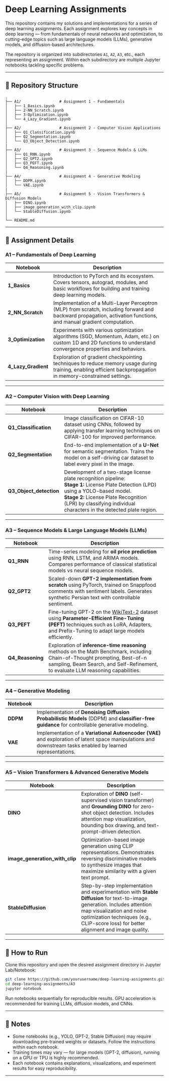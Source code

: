 # Deep Learning Assignments

This repository contains my solutions and implementations for a series of deep learning assignments.
Each assignment explores key concepts in deep learning — from fundamentals of neural networks and optimization,
to cutting-edge topics such as large language models (LLMs), generative models, and diffusion-based architectures.

The repository is organized into subdirectories `A1`, `A2`, `A3`, etc., each representing an assignment.
Within each subdirectory are multiple Jupyter notebooks tackling specific problems.

---

## 📂 Repository Structure

```
.
├── A1/                 # Assignment 1 - Fundamentals
│   ├── 1_Basics.ipynb
│   ├── 2-NN_Scratch.ipynb
│   ├── 3-Optimization.ipynb
│   └── 4_Lazy_Gradient.ipynb
│
├── A2/                 # Assignment 2 - Computer Vision Applications
│   ├── Q1_Classification.ipynb
│   ├── Q2_Segmentation.ipynb
│   └── Q3_Object_Detection.ipynb
|
├── A3/                 # Assignment 3 - Sequence Models & LLMs
│   ├── Q1_RNN.ipynb
│   ├── Q2_GPT2.ipynb
│   ├── Q3_PEFT.ipynb
│   └── Q4_Reasoning.ipynb
|
├── A4/                 # Assignment 4 - Generative Modeling
│   ├── DDPM.ipynb
│   └── VAE.ipynb
|
├── A5/                 # Assignment 5 - Vision Transformers & Diffusion Models
│   ├── DINO.ipynb
│   ├── image_generation_with_clip.ipynb
│   └── StableDiffusion.ipynb
│
└── README.md
```

---

## 📝 Assignment Details

### **A1 – Fundamentals of Deep Learning**

| Notebook            | Description                                                                                                                                                       |
| ------------------- | ----------------------------------------------------------------------------------------------------------------------------------------------------------------- |
| **1_Basics**        | Introduction to PyTorch and its ecosystem. Covers tensors, autograd, modules, and basic workflows for building and training deep learning models.                 |
| **2_NN_Scratch**    | Implementation of a Multi-Layer Perceptron (MLP) from scratch, including forward and backward propagation, activation functions, and manual gradient computation. |
| **3_Optimization**  | Experiments with various optimization algorithms (SGD, Momentum, Adam, etc.) on custom 1D and 2D functions to understand convergence properties and behaviors.    |
| **4_Lazy_Gradient** | Exploration of gradient checkpointing techniques to reduce memory usage during training, enabling efficient backpropagation in memory-constrained settings.       |

---

### **A2 – Computer Vision with Deep Learning**

| Notebook                | Description                                                                                                                                                                                                                                                   |
| ----------------------- | ------------------------------------------------------------------------------------------------------------------------------------------------------------------------------------------------------------------------------------------------------------- |
| **Q1_Classification**   | Image classification on CIFAR-10 dataset using CNNs, followed by applying transfer learning techniques on CIFAR-100 for improved performance.                                                                                                                 |
| **Q2_Segmentation**     | End-to-end implementation of a **U-Net** for semantic segmentation. Trains the model on a self-driving car dataset to label every pixel in the image.                                                                                                         |
| **Q3_Object_detection** | Development of a two-stage license plate recognition pipeline: <br> **Stage 1:** License Plate Detection (LPD) using a YOLO-based model. <br> **Stage 2:** License Plate Recognition (LPR) by classifying individual characters in the detected plate region. |

---

### **A3 – Sequence Models & Large Language Models (LLMs)**

| Notebook         | Description                                                                                                                                                                                                                                               |
| ---------------- | --------------------------------------------------------------------------------------------------------------------------------------------------------------------------------------------------------------------------------------------------------- |
| **Q1_RNN**       | Time-series modeling for **oil price prediction** using RNN, LSTM, and ARIMA models. Compares performance of classical statistical models vs neural sequence models.                                                                                      |
| **Q2_GPT2**      | Scaled-down **GPT-2 implementation from scratch** using PyTorch, trained on Snappfood comments with sentiment labels. Generates synthetic Persian text with controllable sentiment.                                                                       |
| **Q3_PEFT**      | Fine-tuning GPT-2 on the [WikiText-2](https://huggingface.co/datasets/Salesforce/wikitext#wikitext-2-v1) dataset using **Parameter-Efficient Fine-Tuning (PEFT)** techniques such as LoRA, Adapters, and Prefix-Tuning to adapt large models efficiently. |
| **Q4_Reasoning** | Exploration of **inference-time reasoning** methods on the Math Benchmark, including Chain-of-Thought prompting, Best-of-n sampling, Beam Search, and Self-Refinement, to evaluate LLM reasoning capabilities.                                            |

---

### **A4 – Generative Modeling**

| Notebook | Description                                                                                                                                                  |
| -------- | ------------------------------------------------------------------------------------------------------------------------------------------------------------ |
| **DDPM** | Implementation of **Denoising Diffusion Probabilistic Models** (DDPM) and **classifier-free guidance** for controllable generative modeling.                 |
| **VAE**  | Implementation of a **Variational Autoencoder (VAE)** and exploration of latent space manipulations and downstream tasks enabled by learned representations. |

---

### **A5 – Vision Transformers & Advanced Generative Models**

| Notebook                       | Description                                                                                                                                                                                                                                    |
| ------------------------------ | ---------------------------------------------------------------------------------------------------------------------------------------------------------------------------------------------------------------------------------------------- |
| **DINO**                       | Exploration of **DINO** (self-supervised vision transformer) and **Grounding DINO** for zero-shot object detection. Includes attention map visualization, bounding box drawing, and text-prompt-driven detection.                              |
| **image_generation_with_clip** | Optimization-based image generation using CLIP representations. Demonstrates reversing discriminative models to synthesize images that maximize similarity with a given text prompt.                                                           |
| **StableDiffusion**            | Step-by-step implementation and experimentation with **Stable Diffusion** for text-to-image generation. Includes attention map visualization and noise optimization techniques (e.g., CLIP-score loss) for better alignment and image quality. |

---

## 🚀 How to Run

Clone this repository and open the desired assignment directory in Jupyter Lab/Notebook:

```bash
git clone https://github.com/yourusername/deep-learning-assignments.git
cd deep-learning-assignments/A3
jupyter notebook
```

Run notebooks sequentially for reproducible results. GPU acceleration is recommended for training LLMs, diffusion models, and CNNs.

---

## 📌 Notes

* Some notebooks (e.g., YOLO, GPT-2, Stable Diffusion) may require downloading pre-trained weights or datasets. Follow the instructions within each notebook.
* Training times may vary — for large models (GPT-2, diffusion), running on a GPU or TPU is highly recommended.
* Each notebook contains explanations, visualizations, and experiment results for easy reproducibility.

---
